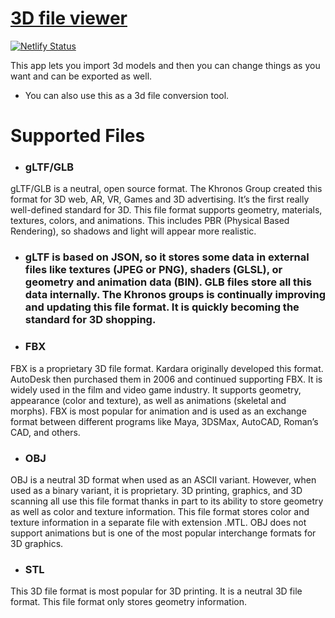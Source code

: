 # [3D file viewer](https://stl-viewer.netlify.app/)

[![Netlify Status](https://api.netlify.com/api/v1/badges/2f633706-ba2f-4c3c-bbca-84065d0fa194/deploy-status)](https://stl-viewer.netlify.app/)

This app lets you import 3d models and then you can change things as you want and can be exported as well.
- You can also use this as a 3d file conversion tool.

# Supported Files

- ### gLTF/GLB
gLTF/GLB is a neutral, open source format. The Khronos Group created this format for 3D web, AR, VR, Games and 3D advertising. It’s the first really well-defined standard for 3D. This file format supports geometry, materials, textures, colors, and animations. This includes PBR (Physical Based Rendering), so shadows and light will appear more realistic.

- ### gLTF is based on JSON, so it stores some data in external files like textures (JPEG or PNG), shaders (GLSL), or geometry and animation data (BIN). GLB files store all this data internally. The Khronos groups is continually improving and updating this file format. It is quickly becoming the standard for 3D shopping.

- ### FBX
FBX is a proprietary 3D file format. Kardara originally developed this format. AutoDesk then purchased them in 2006 and continued supporting FBX. It is widely used in the film and video game industry. It supports geometry, appearance (color and texture), as well as animations (skeletal and morphs). FBX is most popular for animation and is used as an exchange format between different programs like Maya, 3DSMax, AutoCAD, Roman’s CAD, and others.

- ### OBJ
OBJ is a neutral 3D format when used as an ASCII variant. However, when used as a binary variant, it is proprietary. 3D printing, graphics, and 3D scanning all use this file format thanks in part to its ability to store geometry as well as color and texture information. This file format stores color and texture information in a separate file with extension .MTL. OBJ does not support animations but is one of the most popular interchange formats for 3D graphics.

- ### STL
This 3D file format is most popular for 3D printing. It is a neutral 3D file format. This file format only stores geometry information.

